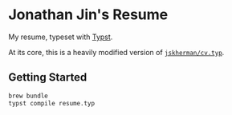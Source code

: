 # Jonathan Jin's Resume

My resume, typeset with [Typst](https://typst.app/).

At its core, this is a heavily modified version of
[`jskherman/cv.typ`](https://github.com/jskherman/cv.typ).

## Getting Started

```sh
brew bundle
typst compile resume.typ
```
